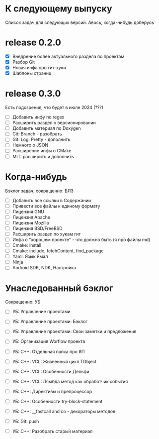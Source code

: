 # К следующему выпуску

Список задач для следующих версий. Авось, когда-нибудь доберусь

# release 0.2.0

- [x] Внедрение более актуального раздела по проектам
- [x] Разбор Git
- [x] Новая инфа про гит-хуки
- [x] Шаблоны страниц

# release 0.3.0

Есть подозрения, что будет в июле 2024 (???)

- [ ] Добавить инфу по regex
- [ ] Расширить раздел о версионировании
- [ ] Добавить материал по Doxygen
- [ ] Git: Branch - разобрать
- [ ] Git: Log: Pretty - дополнить
- [ ] Немного о JSON
- [ ] Расширение инфы о CMake
- [ ] MIT: расширить и дополнить

# Когда-нибудь

Бэклог задач, сокращенно: БЛЗ

- [ ] Добавить все ссылки в Содержании
- [ ] Привести все файлы к единому формату
- [ ] Лицензия GNU
- [ ] Лицензия Apache
- [ ] Лицензия Mozilla
- [ ] Лицензия BSD/FreeBSD
- [ ] Расширить раздел по хукам гит
- [ ] Инфа о "хорошем проекте" - что должно быть (я про файлы md)
- [ ] Cmake: install
- [ ] Cmake: include, fetchContent, find_package
- [ ] Yaml: Язык Ямал
- [ ] Ninja
- [ ] Android SDK, NDK, Настройка

# Унаследованный бэклог

Сокращенно: УБ

- [ ] УБ: Управление проектами
- [ ] УБ: Управление проектами: Бэклог
- [ ] УБ: Управление проектами: Свои заметки и предложения
- [ ] УБ: Организация Worflow проекта
- [ ] УБ: C++: Отдельная папка про ЯП
- [ ] УБ: C++: VCL: Жизненный цикл TObject
- [ ] УБ: C++: VCL: Особенности Дельфи
- [ ] УБ: C++: VCL: Лямбда метод как обработчик события
- [ ] УБ: C++: Директивы и препроцессор
- [ ] УБ: C++: Особенности try-block-statement
- [ ] УБ: C++: __fastcall and co - декораторы методов
- [ ] УБ: Git: push
- [ ] УБ: C++: Разобрать старый материал

